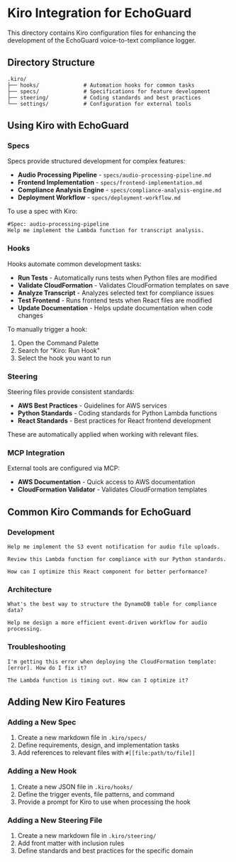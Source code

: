 # Kiro Integration for EchoGuard

This directory contains Kiro configuration files for enhancing the development of the EchoGuard voice-to-text compliance logger.

## Directory Structure

```
.kiro/
├── hooks/              # Automation hooks for common tasks
├── specs/              # Specifications for feature development
├── steering/           # Coding standards and best practices
└── settings/           # Configuration for external tools
```

## Using Kiro with EchoGuard

### Specs

Specs provide structured development for complex features:

- **Audio Processing Pipeline** - `specs/audio-processing-pipeline.md`
- **Frontend Implementation** - `specs/frontend-implementation.md`
- **Compliance Analysis Engine** - `specs/compliance-analysis-engine.md`
- **Deployment Workflow** - `specs/deployment-workflow.md`

To use a spec with Kiro:

```
#Spec: audio-processing-pipeline
Help me implement the Lambda function for transcript analysis.
```

### Hooks

Hooks automate common development tasks:

- **Run Tests** - Automatically runs tests when Python files are modified
- **Validate CloudFormation** - Validates CloudFormation templates on save
- **Analyze Transcript** - Analyzes selected text for compliance issues
- **Test Frontend** - Runs frontend tests when React files are modified
- **Update Documentation** - Helps update documentation when code changes

To manually trigger a hook:

1. Open the Command Palette
2. Search for "Kiro: Run Hook"
3. Select the hook you want to run

### Steering

Steering files provide consistent standards:

- **AWS Best Practices** - Guidelines for AWS services
- **Python Standards** - Coding standards for Python Lambda functions
- **React Standards** - Best practices for React frontend development

These are automatically applied when working with relevant files.

### MCP Integration

External tools are configured via MCP:

- **AWS Documentation** - Quick access to AWS documentation
- **CloudFormation Validator** - Validates CloudFormation templates

## Common Kiro Commands for EchoGuard

### Development

```
Help me implement the S3 event notification for audio file uploads.
```

```
Review this Lambda function for compliance with our Python standards.
```

```
How can I optimize this React component for better performance?
```

### Architecture

```
What's the best way to structure the DynamoDB table for compliance data?
```

```
Help me design a more efficient event-driven workflow for audio processing.
```

### Troubleshooting

```
I'm getting this error when deploying the CloudFormation template: [error]. How do I fix it?
```

```
The Lambda function is timing out. How can I optimize it?
```

## Adding New Kiro Features

### Adding a New Spec

1. Create a new markdown file in `.kiro/specs/`
2. Define requirements, design, and implementation tasks
3. Add references to relevant files with `#[[file:path/to/file]]`

### Adding a New Hook

1. Create a new JSON file in `.kiro/hooks/`
2. Define the trigger events, file patterns, and command
3. Provide a prompt for Kiro to use when processing the hook

### Adding a New Steering File

1. Create a new markdown file in `.kiro/steering/`
2. Add front matter with inclusion rules
3. Define standards and best practices for the specific domain